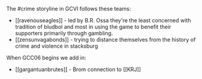 The #crime storyline in GCVI follows these teams:

* [[ravenouseagles]] - led by B.R. Ossa they're the least concerned with tradition of bludbol and most in using the game to benefit their supporters primarily through gambling.
* [[zensunvagabonds]] - trying to distance themselves from the history of crime and violence in stacksburg

When GCC06 begins we add in:

* [[gargantuanbrutes]] - Brom connection to [[KRJ]]